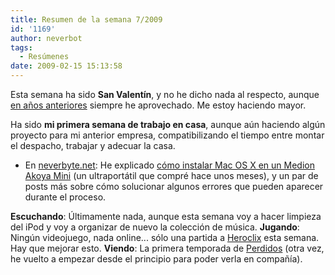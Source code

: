 ```yaml
---
title: Resumen de la semana 7/2009
id: '1169'
author: neverbot
tags:
  - Resúmenes
date: 2009-02-15 15:13:58
---
```


Esta semana ha sido **San Valentín**, y no he dicho nada al respecto, aunque [en años anteriores](https://www.neverbot.com/?s=san+valent%C3%ADn) siempre he aprovechado. Me estoy haciendo mayor.

Ha sido **mi primera semana de trabajo en casa**, aunque aún haciendo algún proyecto para mi anterior empresa, compatibilizando el tiempo entre montar el despacho, trabajar y adecuar la casa.

*   En [neverbyte.net](http://www.neverbyte.net/):  He explicado [cómo instalar Mac OS X en un Medion Akoya Mini](http://www.neverbyte.net/archivo/medion-akoya-mini-os-x-1054-y-1055-desde-cero/) (un ultraportátil que compré hace unos meses), y un par de posts más sobre cómo solucionar algunos errores que pueden aparecer durante el proceso.

**Escuchando**: Últimamente nada, aunque esta semana voy a hacer limpieza del iPod y voy a organizar de nuevo la colección de música. **Jugando**: Ningún videojuego, nada online... sólo una partida a [Heroclix](https://www.neverbot.com/tebeos/%c2%bfque-es-eso-del-heroclix/) esta semana. Hay que mejorar esto. **Viendo**: La primera temporada de [Perdidos](http://www.tv.com/lost/show/24313/summary.html) (otra vez, he vuelto a empezar desde el principio para poder verla en compañía).